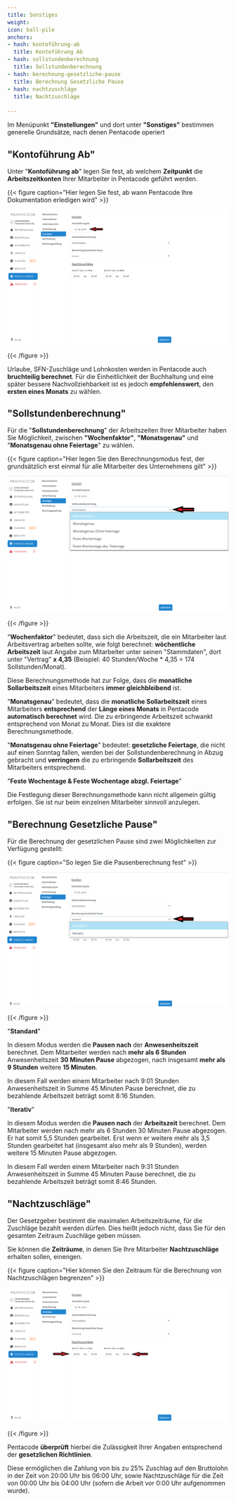 ```yaml
---
title: Sonstiges
weight: 
icon: ball-pile
anchors:
- hash: kontoführung-ab
  title: Kontoführung Ab
- hash: sollstundenberechnung
  title: Sollstundenberechnung
- hash: berechnung-gesetzliche-pause
  title: Berechnung Gesetzliche Pause
- hash: nachtzuschläge
  title: Nachtzuschläge

---
```

Im Menüpunkt **"Einstellungen"** und dort unter **"Sonstiges"** bestimmen generelle Grundsätze, nach denen Pentacode operiert

## "Kontoführung Ab"

Unter "**Kontoführung ab**" legen Sie fest, ab welchem **Zeitpunkt** die **Arbeitszeitkonten** Ihrer Mitarbeiter in Pentacode geführt werden.

{{< figure caption="Hier legen Sie fest, ab wann Pentacode Ihre Dokumentation erledigen wird" >}}

![](/uploads/konto-ab.png)

{{< /figure >}}

Urlaube, SFN-Zuschläge und Lohnkosten werden in Pentacode auch **bruchteilig berechnet**. Für die Einheitlichkeit der Buchhaltung und eine später bessere Nachvollziehbarkeit ist es jedoch **empfehlenswert**, den **ersten eines Monats** zu wählen.

## "Sollstundenberechnung"

Für die "**Sollstundenberechnung**" der Arbeitszeiten Ihrer Mitarbeiter haben Sie Möglichkeit, zwischen **"Wochenfaktor"**, **"Monatsgenau"** und "**Monatsgenau ohne Feiertage**" zu wählen.

{{< figure caption="Hier legen Sie den Berechnungsmodus fest, der grundsätzlich erst einmal für alle Mitarbeiter des Unternehmens gilt" >}}

![](/uploads/sollstundenberechnung.png)

{{< /figure >}}

"**Wochenfaktor**" bedeutet, dass sich die Arbeitszeit, die ein Mitarbeiter laut Arbeitsvertrag arbeiten sollte, wie folgt berechnet: **wöchentliche Arbeitszeit** laut Angabe zum Mitarbeiter unter seinen "Stammdaten", dort unter "Vertrag" **x 4,35** (Beispiel: 40 Stunden/Woche * 4,35 = 174 Sollstunden/Monat).

Diese Berechnungsmethode hat zur Folge, dass die **monatliche Sollarbeitszeit** eines Mitarbeiters **immer gleichbleibend** ist.

"**Monatsgenau**" bedeutet, dass die **monatliche Sollarbeitszeit** eines Mitarbeiters **entsprechend** der **Länge eines Monats** in Pentacode **automatisch berechnet** wird. Die zu erbringende Arbeitszeit schwankt entsprechend von Monat zu Monat. Dies ist die exaktere Berechnungsmethode.

"**Monatsgenau ohne Feiertage**" bedeutet: **gesetzliche Feiertage**, die nicht auf einen Sonntag fallen, werden bei der Sollstundenberechnung in Abzug gebracht und **verringern** die zu erbringende **Sollarbeitszeit** des Mitarbeiters entsprechend.

"**Feste Wochentage & Feste Wochentage abzgl. Feiertage**"

Die Festlegung dieser Berechnungsmethode kann nicht allgemein gültig erfolgen. Sie ist  nur beim einzelnen Mitarbeiter sinnvoll anzulegen.

## "Berechnung Gesetzliche Pause"

Für die Berechnung der gesetzlichen Pause sind zwei Möglichkeiten zur Verfügung gestellt:

{{< figure caption="So legen Sie die Pausenberechnung fest" >}}

![](/uploads/pausenberechnung.png)

{{< /figure >}}

"**Standard**"

In diesem Modus werden die **Pausen nach** der **Anwesenheitszeit** berechnet. Dem Mitarbeiter werden nach **mehr als 6 Stunden** Anwesenheitszeit **30 Minuten Pause** abgezogen, nach insgesamt **mehr als 9 Stunden** weitere **15 Minuten**.

In diesem Fall werden einem Mitarbeiter nach 9:01 Stunden Anwesenheitszeit in Summe 45 Minuten Pause berechnet, die zu bezahlende Arbeitszeit beträgt somit 8:16 Stunden.

"**Iterativ**"

In diesem Modus werden die **Pausen nach** der **Arbeitszeit** berechnet. Dem Mitarbeiter werden nach mehr als 6 Stunden 30 Minuten Pause abgezogen. Er hat somit 5,5 Stunden gearbeitet. Erst wenn er weitere mehr als 3,5 Stunden gearbeitet hat (insgesamt also mehr als 9 Stunden), werden weitere 15 Minuten Pause abgezogen.

In diesem Fall werden einem Mitarbeiter nach 9:31 Stunden Anwesenheitszeit in Summe 45 Minuten Pause berechnet, die zu bezahlende Arbeitszeit beträgt somit 8:46 Stunden.

## "Nachtzuschläge"

Der Gesetzgeber bestimmt die maximalen Arbeitszeiträume, für die Zuschläge bezahlt werden dürfen. Dies heißt jedoch nicht, dass Sie für den gesamten Zeitraum Zuschläge geben müssen.

Sie können die **Zeiträume**, in denen Sie Ihre Mitarbeiter **Nachtzuschläge** erhalten sollen, einengen.

{{< figure caption="Hier können Sie den Zeitraum für die Berechnung von Nachtzuschlägen begrenzen" >}}

![](/uploads/nachtzuschlage.png)

{{< /figure >}}

 Pentacode **überprüft** hierbei die Zulässigkeit Ihrer Angaben entsprechend der **gesetzlichen Richtlinien**. 

Diese ermöglichen die Zahlung von bis zu 25% Zuschlag auf den Bruttolohn in der Zeit von 20:00 Uhr bis 06:00 Uhr, sowie Nachtzuschläge für die Zeit von 00:00 Uhr bis 04:00 Uhr (sofern die Arbeit vor 0:00 Uhr aufgenommen wurde).